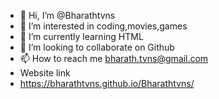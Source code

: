 - 👋 Hi, I’m @Bharathtvns
- 👀 I’m interested in coding,movies,games
- 🌱 I’m currently learning HTML
- 💞️ I’m looking to collaborate on Github
- 📫 How to reach me bharath.tvns@gmail.com
- Website link
- https://bharathtvns.github.io/Bharathtvns/

<!---
Bharathtvns/Bharathtvns is a ✨ special ✨ repository because its `README.md` (this file) appears on your GitHub profile.
You can click the Preview link to take a look at your changes.
--->
